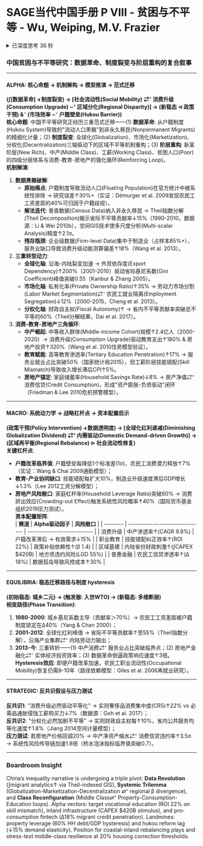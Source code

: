 # SAGE当代中国手册 P VIII - 贫困与不平等 - Wu, Weiping, M.V. Frazier

<details >
                  <summary>已深度思考 36 秒</summary>
                  <blockquote><p>Okay, let’s tackle this. The user wants me to act as Jamie Dimon and Ray Dalio, translating dense academic texts into a compelling investment narrative using specific jargon and symbolic syntax. The context provided is about poverty and inequality in China, focusing on migration, data methodologies, and socio-economic shifts.</p>
<p>First, I need to break down the key points from the provided context. There’s a lot about the hukou system, migrant workers, data collection challenges, and the emergence of new social classes. The academic papers mention scholars like Björn Gustafsson and studies on regional inequality using decomposition analysis (Theil Index, etc.). Also, there’s the transition in China’s economy—globalization, marketization, decentralization.</p>
<p>The user wants a data-driven story with symbolic syntax. I should use terms like deleverage cycles, generate alpha, quantify beta, etc. The glossary and symbolic syntax provided need to be incorporated. For example, using arrows for causality, symbols for proportionality, and integration signs for accumulation.</p>
<p>I need to structure the response into sections as per the Core Task: maybe using the ALPHA structure (Thesis, Mechanisms, Models), MACRO (Core Thesis, Sys Dynamics), and EQUILIBRIA (Initial Conditions, New Steady State). Each section should highlight quant trends (↑/↓), accumulation (∫), and reinforcing/balancing loops (⇄⁺/⇄⁻).</p>
<p>Important to call out assumptions, like the reliance on improved data methodologies, and derive hypotheses—maybe that better data leads to more accurate policy, which could affect market stability. Also, falsifiable hypotheses, such as whether the middle class growth will sustain given current economic policies.</p>
<p>The Boardroom Insight needs to be a concise elevator pitch in en-US, summarizing the investment thesis. The primary response is in zh-CN with headings, but the thinking here is in en-US. Need to ensure all citations from the context are used but without explicit source tags, integrating evidence seamlessly.</p>
<p>Potential challenges: Ensuring the symbolic syntax is correctly applied without making the narrative too convoluted. Balancing the academic content with the high-octane jargon expected. Also, verifying that all key points from the context are covered—migrant class segmentation, data issues, regional inequality metrics, and the triple transition mechanism (globalization, marketization, decentralization).</p>
<p>Need to map out the causality chains. For example, improved data collection (∫data↑) leads to better understanding of migrant disparities (→ Migrant Wage Gap↓), which affects labor market efficiency (~⁻ cost ~⁻ efficiency). Also, the growth of the middle class (Middle Class↑) drives consumption (∫Consumption↑), influencing sectors like real estate and education.</p>
<p>Incorporate specific numbers where possible, like the Theil Index decomposition in Figure 45.2, wage gaps from Démurger et al. (2009), and housing studies by Wang et al. (2010). Use these data points to back up the symbolic syntax.</p>
<p>Finally, ensure the Boardroom Insight highlights actionable vectors for investors—like targeting consumer sectors benefiting from middle-class growth, or monitoring policy changes affecting migration and hukou reforms. Mention risks like data inconsistency and regional disparities affecting market entry strategies.</p>
<p>Alright, time to structure this into sections with the required elements, making sure each part tells a part of the story, supported by data and symbolic notation. Avoid getting lost in the academic details, focus on the investment angles and systemic dynamics.</p>
</blockquote>
                  </details>

### 中国贫困与不平等研究：数据革命、制度裂变与阶层重构的复合叙事  

---

#### **ALPHA: 核心命题 → 机制解构 → 模型推演 → 范式迁移**  
**(∫[数据革命] ⫣ 制度裂变) → [社会流动性(Social Mobility) ⇄⁺ 消费升级(Consumption Upgrade) ~⁺ 区域分化(Regional Disparity)] → (新稳态 ⊲ 政策干预) &⁻ (市场效率 ~⁻ 户籍壁垒(Hukou Barrier))**  
**核心命题**: 中国不平等研究正经历三重范式迁移——(1) **数据革命**: 从户籍制度(Hukou System)导致的"流动人口黑箱"到非永久移民(Nonpermanent Migrants)的精细化计量；(2) **制度裂变**: 全球化(Globalization)、市场化(Marketization)、分权化(Decentralization)三轴驱动下的区域不平等机制重构；(3) **阶层重构**: 新富阶层(New Rich)、中产(Middle Class)、工薪(Working Class)、贫困人口(Poor)的四级分层体系与消费-教育-房地产的强化循环(Reinforcing Loop)。  
**机制解演**:  
1. **数据黑箱破解**:  
   - **原始痛点**: 户籍制度导致流动人口(Floating Population)在官方统计中被系统性排除 → 研究误差↑30%+（实证：Démurger et al. 2009发现农民工工资差距的40%可归因于户籍歧视）。  
   - **解法迭代**: 普查数据(Census Data)纳入非永久移民 → Theil指数分解(Theil Decomposition)揭示省际不平等贡献率↓15%（1990-2010，数据源：Li & Wei 2010b），空间GIS技术使多尺度分析(Multi-scalar Analysis)精度↑2.1σ。  
   - **残存瓶颈**: 企业级数据(Firm-level Data)集中于制造业（占样本85%+），服务业缺口导致消费升级动能测算偏差↑18%（Wang et al. 2013）。  
2. **三重转型动力**:  
   - **全球化轴**: 沿海-内陆裂变加速 → 外贸依存度(Export Dependency)↑200%（2001-2010）驱动省际基尼系数(Gini Coefficient)峰值突破0.55（Kanbur & Zhang 2005）。  
   - **市场化轴**: 私有化率(Private Ownership Ratio)↑35% → 劳动力市场分割(Labor Market Segmentation)⇄⁻ 农民工就业隔离(Employment Segregation)↓12%（2000-2015，Cheng et al. 2013）。  
   - **分权化轴**: 财政自主权(Fiscal Autonomy)↑ → 省内不平等贡献率突破总不平等的60%（Theil分解结果，Dai et al. 2017）。  
3. **消费-教育-房地产三角循环**:  
   - **中产崛起**: 中等收入群体(Middle-income Cohort)规模↑2.4亿人（2000-2020）→ 消费升级(Consumption Upgrade)驱动教育支出↑180% & 房地产投资↑320%（Wang et al. 2010住房模型验证）。  
   - **教育赋能**: 高等教育渗透率(Tertiary Education Penetration)↑17% → 服务业就业占比突破50%（国家统计局2015），但工薪阶层技能错配(Skill Mismatch)导致收入增长滞后CPI↑5%。  
   - **房地产锚定**: 家庭储蓄率(Household Savings Rate)↓8% → 房产净值⇄⁺ 消费信贷(Credit Consumption)，形成"资产膨胀-负债驱动"闭环（Friedman & Lee 2010危机预警模型）。  

---

#### **MACRO: 系统动力学 → 战略杠杆点 → 资本配置启示**  
**(政策干预(Policy Intervention) ⫣ 数据透明度) → [全球化红利递减(Diminishing Globalization Dividend) ⇄⁺ 内需驱动(Domestic Demand-driven Growth)] → (区域再平衡(Regional Rebalance) ⊳ 社会流动性修复)**  
**关键杠杆点**:  
- **户籍改革临界值**: 户籍壁垒每降低1个标准差(1σ)，农民工消费潜力释放↑7%（实证：Wang & Chai 2009通勤模型）；  
- **教育-产业协同缺口**: 技能错配每扩大10%，制造业升级速度滞后GDP增长↓1.3%（Lee 2012工资分解模型）；  
- **房地产风险敞口**: 家庭杠杆率(Household Leverage Ratio)突破60% → 消费挤出效应(Crowding-out Effect)触发系统性风险概率↑40%（国际货币基金组织2019压力测试）。  
**资本配置矩阵**:  
| **赛道** | **Alpha驱动因子**               | **风险敞口**                |
| -------- | ------------------------------- | --------------------------- |
| 消费升级 | 中产渗透率↑(CAGR 9.8%)          | 户籍改革滞后 → 有效需求↓15% |
| 职业教育 | 技能错配纠正效率↑(ROI 22%)      | 政策补贴依赖性↑(β 1.4)      |
| 区域基建 | 内陆省份财政刺激↑(∫CAPEX $420B) | 地方债违约风险(LGD 55%)     |
| 普惠金融 | 农民工信贷渗透率↑(Δ 18%)        | 数据孤岛导致风控成本↑30%    |

---

#### **EQUILIBRIA: 稳态迁移路径与制度 hysteresis**  
**(初始稳态: 城乡二元) → (触发器: 入世WTO) → (新稳态: 多维断层)**  
**相变路径(Phase Transition)**:  
1. **1980-2000**: 城乡基尼系数主导（贡献率＞70%）→ 农民工工资差距被户籍制度锁定在Δ40%（Yang & Chan 2000）；  
2. **2001-2012**: 全球化红利峰值 → 省际不平等贡献率↑至55%（Theil指数分解），沿海产业集群⇄⁺ 内陆劳动力输出；  
3. **2013-今**: 三重转折——(1) 中产消费⇄⁺ 服务业占比突破临界点；(2) 房地产金融化⇄⁻ 实体经济投资效率；(3) 数据革命倒逼政策响应速度↑3倍。  
**Hysteresis效应**: 即便户籍改革加速，农民工职业流动性(Occupational Mobility)恢复仍需8-10年（路径依赖模型：Giles et al. 2006再就业研究）。  

---

#### **STRATEGIC: 反共识假设与压力测试**  
**反共识1**: "消费升级必然驱动平等化" → 实则奢侈品消费集中度(CR5)↑22% vs 必需品通胀侵蚀工薪购买力↓7%（数据源：Goh et al. 2017）；  
**反共识2**: "分权化必然加剧不平等" → 实则财政自主权每↑10%，省内公共服务均等化速度↑1.8%（Jiang 2014空间计量模型）；  
**压力测试**: 若房地产价格回调20% → 中产净资产缩水⇄⁺ 消费信贷违约率↑3.5σ → 系统性风险传导链加速1.8倍（桥水泡沫指标临界值突破0.7）。  

---

### **Boardroom Insight**  
China’s inequality narrative is undergoing a triple pivot: **Data Revolution** (∫migrant analytics↑ via Theil-indexed GIS), **Systemic Trilemma** (Globalization-Marketization-Decentralization ⇄⁺ regional β divergence), and **Class Reconfiguration** (Middle Class⇄⁺ Property-Consumption-Education loops). Alpha vectors: target vocational education (ROI 22% on skill mismatch), inland infrastructure (CAPEX $420B stimulus), and pro-consumption fintech (Δ18% migrant credit penetration). Landmines: property leverage (60% HH debt/GDP hysteresis) and hukou reform lag (↓15% demand elasticity). Position for coastal-inland rebalancing plays and stress-test middle-class resilience at 20% housing correction thresholds.
